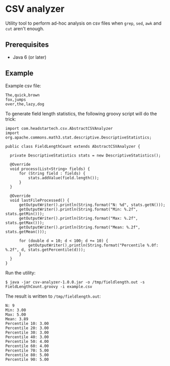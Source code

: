 # CSV analyzer
Utility tool to perform ad-hoc analysis on csv files when `grep`, `sed`, `awk` and `cut` aren't enough.

## Prerequisites
* Java 6 (or later)

## Example

Example csv file:

    The,quick,brown
    fox,jumps
    over,the,lazy,dog


To generate field length statistics, the following groovy script will do the trick:

    import com.headstartech.csv.AbstractCSVAnalyzer
    import org.apache.commons.math3.stat.descriptive.DescriptiveStatistics;
    
    public class FieldLengthCount extends AbstractCSVAnalyzer {
  
      private DescriptiveStatistics stats = new DescriptiveStatistics();
  
      @Override
      void process(List<String> fields) {
          for (String field : fields) {
              stats.addValue(field.length());
          }
      }
  
      @Override
      void lastFileProcessed() {
          getOutputWriter().println(String.format("N: %d", stats.getN()));
          getOutputWriter().println(String.format("Min: %.2f", stats.getMin()));
          getOutputWriter().println(String.format("Max: %.2f", stats.getMax()));
          getOutputWriter().println(String.format("Mean: %.2f", stats.getMean()));
  
          for (double d = 10; d < 100; d += 10) {
              getOutputWriter().println(String.format("Percentile %.0f: %.2f", d, stats.getPercentile(d)));
          }
      }
    }

 
  
Run the utility:

`$ java -jar csv-analyzer-1.0.0.jar -o /tmp/fieldlength.out -s FieldLengthCount.groovy -i example.csv`
  
The result is written to `/tmp/fieldlength.out`:

    N: 9
    Min: 3.00
    Max: 5.00
    Mean: 3.89
    Percentile 10: 3.00
    Percentile 20: 3.00
    Percentile 30: 3.00
    Percentile 40: 3.00
    Percentile 50: 4.00
    Percentile 60: 4.00
    Percentile 70: 5.00
    Percentile 80: 5.00
    Percentile 90: 5.00
